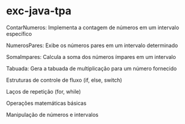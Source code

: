# exc-java-tpa
ContarNumeros: Implementa a contagem de números em um intervalo específico

NumerosPares: Exibe os números pares em um intervalo determinado

SomaImpares: Calcula a soma dos números ímpares em um intervalo

Tabuada: Gera a tabuada de multiplicação para um número fornecido


Estruturas de controle de fluxo (if, else, switch)

Laços de repetição (for, while)

Operações matemáticas básicas

Manipulação de números e intervalos
